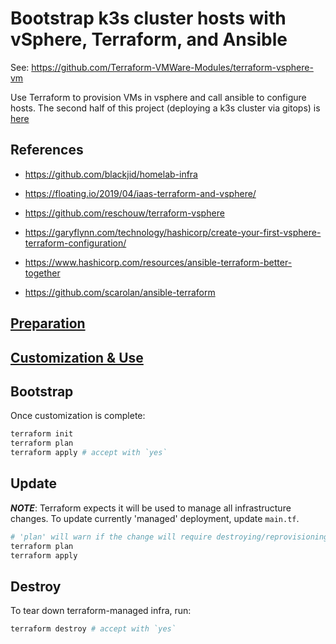 # **Bootstrap k3s cluster hosts with vSphere, Terraform, and Ansible**

See: https://github.com/Terraform-VMWare-Modules/terraform-vsphere-vm

Use Terraform to provision VMs in vsphere and call ansible to configure hosts.
The second half of this project (deploying a k3s cluster via gitops) is [here](https://github.com/ahgraber/homelab-gitops-k3s)

## References

- https://github.com/blackjid/homelab-infra
- https://floating.io/2019/04/iaas-terraform-and-vsphere/
- https://github.com/reschouw/terraform-vsphere
- https://garyflynn.com/technology/hashicorp/create-your-first-vsphere-terraform-configuration/

- https://www.hashicorp.com/resources/ansible-terraform-better-together
- https://github.com/scarolan/ansible-terraform

## [Preparation](docs/1%20-%20prerequisites.md)

## [Customization & Use](docs/2%20-%20terraform.md)

## Bootstrap

Once customization is complete:

```sh
terraform init
terraform plan
terraform apply # accept with `yes`
```

## Update

_**NOTE**_: Terraform expects it will be used to manage all infrastructure changes.  To update currently 'managed' deployment, update `main.tf`.

```sh
# 'plan' will warn if the change will require destroying/reprovisioning a replacement host
terraform plan  
terraform apply
```

## Destroy

To tear down terraform-managed infra, run:

```sh
terraform destroy # accept with `yes`
```
